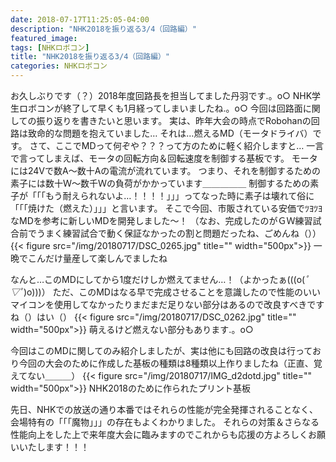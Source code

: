 ```yaml
---
date: 2018-07-17T11:25:05-04:00
description: "NHK2018を振り返る3/4（回路編）"
featured_image: 
tags: [NHKロボコン]
title: "NHK2018を振り返る3/4（回路編）"
categories: NHKロボコン
---
```


お久しぶりです（？）2018年度回路長を担当してました丹羽です.。o○
NHK学生ロボコンが終了して早くも1月経ってしまいましたね.。o○
今回は回路面に関しての振り返りを書きたいと思います。
実は、昨年大会の時点でRobohanの回路は致命的な問題を抱えていました…
それは…燃えるMD（モータドライバ）です。
さて、ここでMDって何ぞや？？？って方のために軽く紹介しますと…
一言で言ってしまえば、モータの回転方向＆回転速度を制御する基板です。
モータには24Vで数A～数十Aの電流が流れています。
つまり、それを制御するための素子には数十Ｗ～数千Ｗの負荷がかかっています＿＿＿＿＿
制御するための素子が「「「もう耐えられないよ…！！！！」」」ってなった時に素子は壊れて俗に「「「焼けた（燃えた）」」」と言います。
そこで今回、市販されている安価でﾂﾖﾂﾖなMDを参考に新しいMDを開発しました～！
（なお、完成したのがＧＷ練習試合前でうまく練習試合で動く保証なかったの割と問題だったね、ごめんね（））
{{< figure src="/img/20180717/DSC_0265.jpg" title="" width="500px">}}
一晩でこんだけ量産して楽しんでましたね

なんと…このMDにしてから1度だけしか燃えてません…！（よかったぁ(((o(*ﾟ▽ﾟ*)o)))）
ただ、このMDはなる早で完成させることを意識したので性能のいいマイコンを使用してなかったりまだまだ足りない部分はあるので改良すべきですね（）はい（）
{{< figure src="/img/20180717/DSC_0262.jpg" title="" width="500px">}}
萌えるけど燃えない部分もあります.。o○

今回はこのMDに関してのみ紹介しましたが、実は他にも回路の改良は行っており今回の大会のために作成した基板の種類は8種類以上作りましたね（正直、覚えてない＿＿＿）
{{< figure src="/img/20180717/IMG_d2dotd.jpg" title="" width="500px">}}
NHK2018のために作られたプリント基板

先日、NHKでの放送の通り本番ではそれらの性能が完全発揮されることなく、会場特有の「「「魔物」」」の存在もよくわかりました。
それらの対策＆さらなる性能向上をした上で来年度大会に臨みますのでこれからも応援の方よろしくお願いいたします！！！
